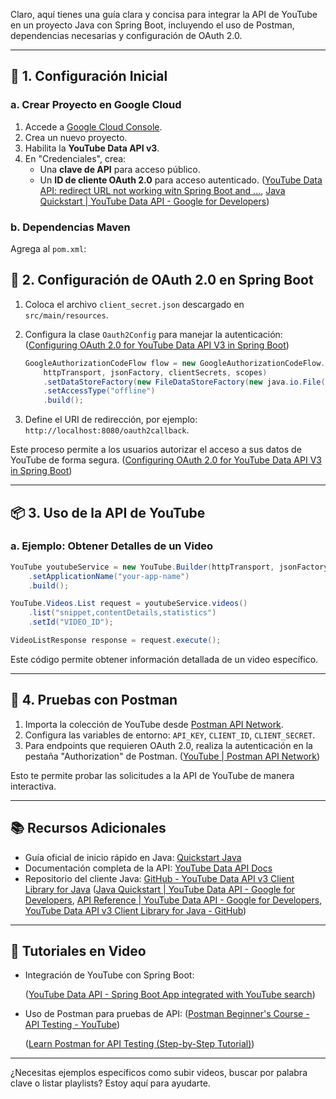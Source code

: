 Claro, aquí tienes una guía clara y concisa para integrar la API de YouTube en un proyecto Java con Spring Boot, incluyendo el uso de Postman, dependencias necesarias y configuración de OAuth 2.0.

---

## 🔧 1. Configuración Inicial

### a. Crear Proyecto en Google Cloud

1. Accede a [Google Cloud Console](https://console.cloud.google.com/).
2. Crea un nuevo proyecto.
3. Habilita la **YouTube Data API v3**.
4. En "Credenciales", crea:
    - Una **clave de API** para acceso público.
    - Un **ID de cliente OAuth 2.0** para acceso autenticado. ([YouTube Data API: redirect URL not working witn Spring Boot and ...](https://stackoverflow.com/questions/66686883/youtube-data-api-redirect-url-not-working-witn-spring-boot-and-react-js?utm_source=chatgpt.com), [Java Quickstart | YouTube Data API - Google for Developers](https://developers.google.com/youtube/v3/quickstart/java?utm_source=chatgpt.com))

### b. Dependencias Maven

Agrega al `pom.xml`:

## 🔐 2. Configuración de OAuth 2.0 en Spring Boot

1. Coloca el archivo `client_secret.json` descargado en `src/main/resources`.
2. Configura la clase `Oauth2Config` para manejar la autenticación: ([Configuring OAuth 2.0 for YouTube Data API V3 in Spring Boot](https://medium.com/%40shreeramchaulagain/configuring-youtube-data-api-v3-in-a-spring-boot-application-847acf54e6a1?utm_source=chatgpt.com))

   ```java
   GoogleAuthorizationCodeFlow flow = new GoogleAuthorizationCodeFlow.Builder(
       httpTransport, jsonFactory, clientSecrets, scopes)
       .setDataStoreFactory(new FileDataStoreFactory(new java.io.File("tokens")))
       .setAccessType("offline")
       .build();
   ```


3. Define el URI de redirección, por ejemplo: `http://localhost:8080/oauth2callback`.

Este proceso permite a los usuarios autorizar el acceso a sus datos de YouTube de forma segura.  ([Configuring OAuth 2.0 for YouTube Data API V3 in Spring Boot](https://medium.com/%40shreeramchaulagain/configuring-youtube-data-api-v3-in-a-spring-boot-application-847acf54e6a1?utm_source=chatgpt.com))

---

## 📦 3. Uso de la API de YouTube

### a. Ejemplo: Obtener Detalles de un Video


```java
YouTube youtubeService = new YouTube.Builder(httpTransport, jsonFactory, credential)
    .setApplicationName("your-app-name")
    .build();

YouTube.Videos.List request = youtubeService.videos()
    .list("snippet,contentDetails,statistics")
    .setId("VIDEO_ID");

VideoListResponse response = request.execute();
```


Este código permite obtener información detallada de un video específico.

---

## 🧪 4. Pruebas con Postman

1. Importa la colección de YouTube desde [Postman API Network](https://www.postman.com/api-evangelist/youtube/overview).
2. Configura las variables de entorno: `API_KEY`, `CLIENT_ID`, `CLIENT_SECRET`.
3. Para endpoints que requieren OAuth 2.0, realiza la autenticación en la pestaña "Authorization" de Postman. ([YouTube | Postman API Network](https://www.postman.com/api-evangelist/youtube/overview?utm_source=chatgpt.com))

Esto te permite probar las solicitudes a la API de YouTube de manera interactiva.

---

## 📚 Recursos Adicionales

- Guía oficial de inicio rápido en Java: [Quickstart Java](https://developers.google.com/youtube/v3/quickstart/java)
- Documentación completa de la API: [YouTube Data API Docs](https://developers.google.com/youtube/v3/docs)
- Repositorio del cliente Java: [GitHub - YouTube Data API v3 Client Library for Java](https://github.com/googleapis/google-api-java-client-services/blob/main/clients/google-api-services-youtube/v3/README.md) ([Java Quickstart | YouTube Data API - Google for Developers](https://developers.google.com/youtube/v3/quickstart/java?utm_source=chatgpt.com), [API Reference | YouTube Data API - Google for Developers](https://developers.google.com/youtube/v3/docs?utm_source=chatgpt.com), [YouTube Data API v3 Client Library for Java - GitHub](https://github.com/googleapis/google-api-java-client-services/blob/main/clients/google-api-services-youtube/v3/README.md?utm_source=chatgpt.com))

---

## 🎥 Tutoriales en Video

- Integración de YouTube con Spring Boot:

  ([YouTube Data API - Spring Boot App integrated with YouTube search](https://www.youtube.com/watch?v=qIDW6VZHJY4&utm_source=chatgpt.com))

- Uso de Postman para pruebas de API: ([Postman Beginner's Course - API Testing - YouTube](https://www.youtube.com/watch?v=VywxIQ2ZXw4&utm_source=chatgpt.com))

  ([Learn Postman for API Testing (Step-by-Step Tutorial)](https://www.youtube.com/watch?v=wEOLZq-7DYs&utm_source=chatgpt.com))

---

¿Necesitas ejemplos específicos como subir videos, buscar por palabra clave o listar playlists? Estoy aquí para ayudarte. 